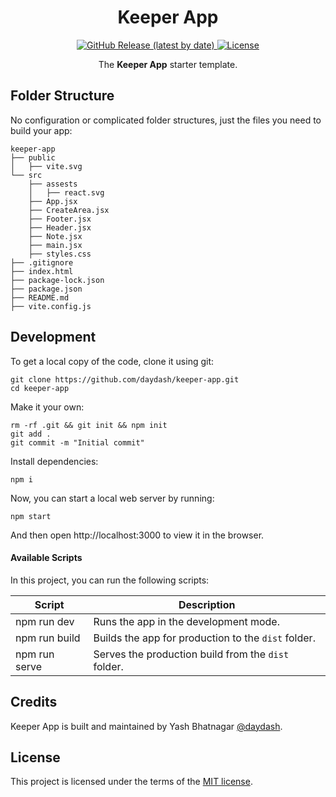<h1 align="center">
  Keeper App
</h1>

<p align="center">
  <a href="https://github.com/daydash/keeper-app/releases">
    <img src="https://img.shields.io/github/v/release/daydash/keeper-app" alt="GitHub Release (latest by date)" />
  </a>
  <a href="https://github.com/daydash/keeper-app/blob/main/LICENSE">
    <img src="https://img.shields.io/github/license/daydash/keeper-app" alt="License" />
  </a>
</p>

<p align="center">
    The <b>Keeper App</b> starter template.
</p>

## Folder Structure

No configuration or complicated folder structures, just the files you need to build your app:

```
keeper-app
├── public
│   ├── vite.svg
└── src
    ├── assests
    │   ├── react.svg
    ├── App.jsx
    ├── CreateArea.jsx
    ├── Footer.jsx
    ├── Header.jsx
    ├── Note.jsx
    ├── main.jsx
    ├── styles.css
├── .gitignore
├── index.html
├── package-lock.json
├── package.json
├── README.md
├── vite.config.js
```

## Development

To get a local copy of the code, clone it using git:

```
git clone https://github.com/daydash/keeper-app.git
cd keeper-app
```

Make it your own:

```
rm -rf .git && git init && npm init
git add .
git commit -m "Initial commit"
```

Install dependencies:

```
npm i
```

Now, you can start a local web server by running:

```
npm start
```

And then open http://localhost:3000 to view it in the browser.

#### Available Scripts

In this project, you can run the following scripts:

| Script        | Description                                         |
| ------------- | --------------------------------------------------- |
| npm run dev   | Runs the app in the development mode.               |
| npm run build | Builds the app for production to the `dist` folder. |
| npm run serve | Serves the production build from the `dist` folder. |

## Credits

Keeper App is built and maintained by Yash Bhatnagar [@daydash](https://github.com/daydash).

## License

This project is licensed under the terms of the [MIT license](https://github.com/daydash/keeper-app/blob/main/LICENSE).
